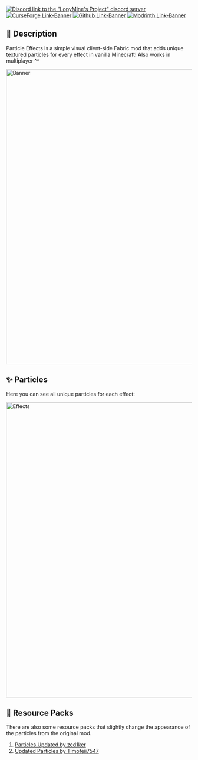 [![Discord link to the "LopyMine's Project" discord server](https://cdn.modrinth.com/data/cached_images/6d9796c521a3261b9a7e4c3eb6b1c3d2dfe4c112.png)](https://discord.gg/NZzxdkrV4s) [![CurseForge Link-Banner](https://cdn.modrinth.com/data/cached_images/e867d37a2f6ad224258b75aacf6477e777427717.png)](https://www.curseforge.com/minecraft/mc-mods/particle-effects) [![Github Link-Banner](https://cdn.modrinth.com/data/cached_images/ae65154a7b076cd508f14975a27d1e75e3449a1d.png)](https://github.com/LopyMine/particle-effects) [![Modrinth Link-Banner](https://cdn.modrinth.com/data/cached_images/b9c43eaea7fc523285ae0981829b84e206672b48.png)](https://modrinth.com/mod/particle-effects)

## 💬 Description

Particle Effects is a simple visual client-side Fabric mod that adds unique textured particles for every effect in vanilla Minecraft! Also works in multiplayer ^^

<img src="https://raw.githubusercontent.com/LopyMine/Particle-Effects/refs/heads/master/img/banner.webp" width="800px" alt="Banner"/>

## ✨ Particles
Here you can see all unique particles for each effect:

<img src="https://cdn.modrinth.com/data/cached_images/5cdc6c81fab76bc0e8b4892579da994787cde48e.jpeg" width="800px" alt="Effects"/>

## 🌟 Resource Packs
There are also some resource packs that slightly change the appearance of the particles from the original mod.

1) [Particles Updated by zed1ker](https://modrinth.com/resourcepack/particles-updated)
2) [Updated Particles by Timofeii7547](https://modrinth.com/resourcepack/particle-effects-updated-particles)
